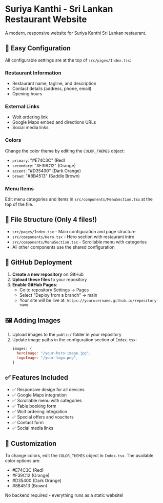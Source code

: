 
# Suriya Kanthi - Sri Lankan Restaurant Website

A modern, responsive website for Suriya Kanthi Sri Lankan restaurant.

## 🔧 Easy Configuration 

All configurable settings are at the top of `src/pages/Index.tsx`:

### Restaurant Information
- Restaurant name, tagline, and description
- Contact details (address, phone, email)
- Opening hours

### External Links
- Wolt ordering link
- Google Maps embed and directions URLs
- Social media links

### Colors
Change the color theme by editing the `COLOR_THEMES` object:
- `primary`: "#E74C3C" (Red)
- `secondary`: "#F39C12" (Orange)
- `accent`: "#D35400" (Dark Orange)
- `brown`: "#8B4513" (Saddle Brown)

### Menu Items
Edit menu categories and items in `src/components/MenuSection.tsx` at the top of the file.

## 📁 File Structure (Only 4 files!)
- `src/pages/Index.tsx` - Main configuration and page structure
- `src/components/Hero.tsx` - Hero section with restaurant intro
- `src/components/MenuSection.tsx` - Scrollable menu with categories
- All other components use the shared configuration

## 🚀 GitHub Deployment

1. **Create a new repository** on GitHub
2. **Upload these files** to your repository
3. **Enable GitHub Pages**:
   - Go to repository Settings → Pages
   - Select "Deploy from a branch" → main
   - Your site will be live at: `https://yourusername.github.io/repository-name`

## 🖼️ Adding Images

1. Upload images to the `public/` folder in your repository
2. Update image paths in the configuration section of `Index.tsx`:
   ```javascript
   images: {
     heroImage: "/your-hero-image.jpg",
     logoImage: "/your-logo.png",
   }
   ```

## ✅ Features Included

- ✅ Responsive design for all devices
- ✅ Google Maps integration
- ✅ Scrollable menu with categories
- ✅ Table booking form
- ✅ Wolt ordering integration
- ✅ Special offers and vouchers
- ✅ Contact form
- ✅ Social media links

## 🎨 Customization

To change colors, edit the `COLOR_THEMES` object in `Index.tsx`. The available color options are:
- #E74C3C (Red)
- #F39C12 (Orange)
- #D35400 (Dark Orange)
- #8B4513 (Brown)

No backend required - everything runs as a static website!

